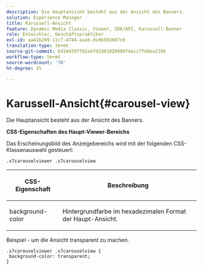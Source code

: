 ```yaml
---
description: Die Hauptansicht besteht aus der Ansicht des Banners.
solution: Experience Manager
title: Karussell-Ansicht
feature: Dynamic Media Classic, Viewer, SDK/API, Karussell-Banner
role: Entwickler, Geschäftspraktiker
exl-id: aa41b209-11c7-4744-aaa5-dc0b503607c6
translation-type: tm+mt
source-git-commit: b4344397f82eb7d2d61020909f4acc7fddea210b
workflow-type: tm+mt
source-wordcount: '70'
ht-degree: 1%

---
```


# Karussell-Ansicht{#carousel-view}

Die Hauptansicht besteht aus der Ansicht des Banners.

<!--<a id="section_061E550C1C1D4DB2BD663A898895B38C"></a>-->

**CSS-Eigenschaften des Haupt-Viewer-Bereichs**

Das Erscheinungsbild des Anzeigebereichs wird mit der folgenden CSS-Klassenauswahl gesteuert:

```
.s7carouselviewer .s7carouselview
```

<table id="table_94EE3F5BBE4547C0B4943471CEE7EDE4"> 
 <thead> 
  <tr> 
   <th colname="col1" class="entry"> <p> CSS-Eigenschaft </p> </th> 
   <th colname="col2" class="entry"> <p>Beschreibung </p> </th> 
  </tr> 
 </thead>
 <tbody> 
  <tr> 
   <td colname="col1"> <p> <span class="codeph"> background-color  </span> </p> </td> 
   <td colname="col2"> <p> Hintergrundfarbe im hexadezimalen Format der Haupt-Ansicht. </p> </td> 
  </tr> 
 </tbody> 
</table>

Beispiel - um die Ansicht transparent zu machen.

```
.s7carouselviewer .s7carouselview { 
 background-color: transparent; 
}
```
